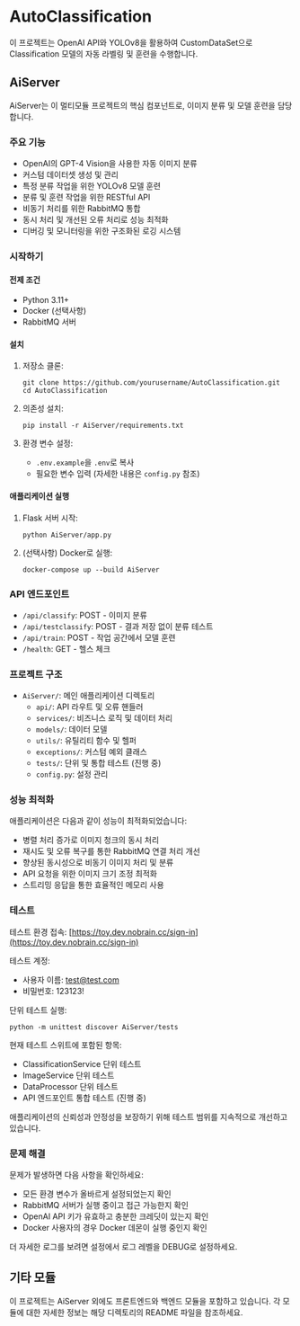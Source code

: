 # AutoClassification

이 프로젝트는 OpenAI API와 YOLOv8을 활용하여 CustomDataSet으로 Classification 모델의 자동 라벨링 및 훈련을 수행합니다.

## AiServer

AiServer는 이 멀티모듈 프로젝트의 핵심 컴포넌트로, 이미지 분류 및 모델 훈련을 담당합니다.

### 주요 기능

- OpenAI의 GPT-4 Vision을 사용한 자동 이미지 분류
- 커스텀 데이터셋 생성 및 관리
- 특정 분류 작업을 위한 YOLOv8 모델 훈련
- 분류 및 훈련 작업을 위한 RESTful API
- 비동기 처리를 위한 RabbitMQ 통합
- 동시 처리 및 개선된 오류 처리로 성능 최적화
- 디버깅 및 모니터링을 위한 구조화된 로깅 시스템

### 시작하기

#### 전제 조건

- Python 3.11+
- Docker (선택사항)
- RabbitMQ 서버

#### 설치

1. 저장소 클론:
   ```
   git clone https://github.com/yourusername/AutoClassification.git
   cd AutoClassification
   ```

2. 의존성 설치:
   ```
   pip install -r AiServer/requirements.txt
   ```

3. 환경 변수 설정:
   - `.env.example`을 `.env`로 복사
   - 필요한 변수 입력 (자세한 내용은 `config.py` 참조)

#### 애플리케이션 실행

1. Flask 서버 시작:
   ```
   python AiServer/app.py
   ```

2. (선택사항) Docker로 실행:
   ```
   docker-compose up --build AiServer
   ```

### API 엔드포인트

- `/api/classify`: POST - 이미지 분류
- `/api/testclassify`: POST - 결과 저장 없이 분류 테스트
- `/api/train`: POST - 작업 공간에서 모델 훈련
- `/health`: GET - 헬스 체크

### 프로젝트 구조

- `AiServer/`: 메인 애플리케이션 디렉토리
  - `api/`: API 라우트 및 오류 핸들러
  - `services/`: 비즈니스 로직 및 데이터 처리
  - `models/`: 데이터 모델
  - `utils/`: 유틸리티 함수 및 헬퍼
  - `exceptions/`: 커스텀 예외 클래스
  - `tests/`: 단위 및 통합 테스트 (진행 중)
  - `config.py`: 설정 관리

### 성능 최적화

애플리케이션은 다음과 같이 성능이 최적화되었습니다:
- 병렬 처리 증가로 이미지 청크의 동시 처리
- 재시도 및 오류 복구를 통한 RabbitMQ 연결 처리 개선
- 향상된 동시성으로 비동기 이미지 처리 및 분류
- API 요청을 위한 이미지 크기 조정 최적화
- 스트리밍 응답을 통한 효율적인 메모리 사용

### 테스트

테스트 환경 접속: [https://toy.dev.nobrain.cc/sign-in](https://toy.dev.nobrain.cc/sign-in)

테스트 계정:
- 사용자 이름: test@test.com
- 비밀번호: 123123!

단위 테스트 실행:
```
python -m unittest discover AiServer/tests
```

현재 테스트 스위트에 포함된 항목:
- ClassificationService 단위 테스트
- ImageService 단위 테스트
- DataProcessor 단위 테스트
- API 엔드포인트 통합 테스트 (진행 중)

애플리케이션의 신뢰성과 안정성을 보장하기 위해 테스트 범위를 지속적으로 개선하고 있습니다.

### 문제 해결

문제가 발생하면 다음 사항을 확인하세요:
- 모든 환경 변수가 올바르게 설정되었는지 확인
- RabbitMQ 서버가 실행 중이고 접근 가능한지 확인
- OpenAI API 키가 유효하고 충분한 크레딧이 있는지 확인
- Docker 사용자의 경우 Docker 데몬이 실행 중인지 확인

더 자세한 로그를 보려면 설정에서 로그 레벨을 DEBUG로 설정하세요.

## 기타 모듈

이 프로젝트는 AiServer 외에도 프론트엔드와 백엔드 모듈을 포함하고 있습니다. 각 모듈에 대한 자세한 정보는 해당 디렉토리의 README 파일을 참조하세요.
